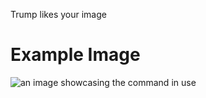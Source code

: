 Trump likes your image

# Example Image

![an image showcasing the command in use](/static/images/commands/heavensdoor/heavens%20door%20trump.png)